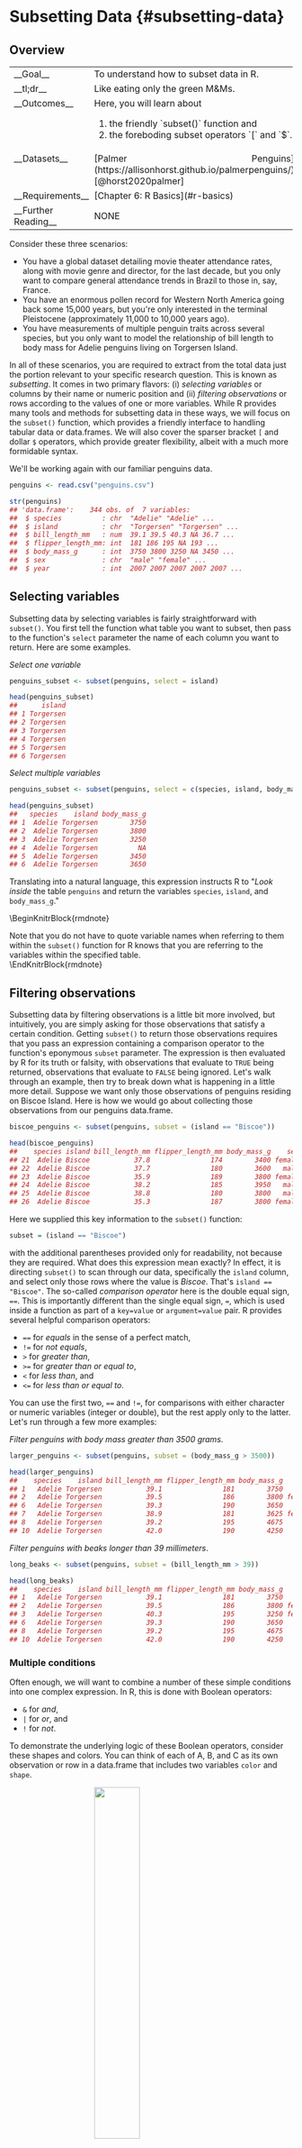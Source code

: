 # Subsetting Data {#subsetting-data}



<!-- include libraries -->



<!-- kableExtra bootstrap css 
https://haozhu233.github.io/kableExtra/bookdown/use-bootstrap-tables-in-gitbooks-epub.html
-->




<!-- knit_hook: collapse and strip white 
this is a Blake hack -->



<!-- knit_hook: collapse and print error red
super hacky, see here: https://stackoverflow.com/a/54985678/7705429
we'll need to be careful to not string four # together anywhere
--->

<script>
$(document).ready(function() {
  window.setTimeout(function() {
    $(".co:contains('####')").css("color", "red");
    var tmp = $(".co:contains('####')").text();
    $(".co:contains('####')").text(tmp.replace("####", "##"));
  }, 15);
});
</script>



<!-- chunk options -->





<!-- miscellaneous -->



<!-- 
make error messages closer to base R 
https://github.com/hadley/adv-r/blob/master/common.R
looks like it doesn't work because R no longer
let's users override s3 methods, so I changed the s3 to "simpleError"
-->









## Overview

<table class="table-intro table table-hover table-striped" style="margin-left: auto; margin-right: auto;">
<tbody>
  <tr>
   <td style="text-align:left;border: 0 solid transparent; padding-right: 0px; vertical-align: top;"> __Goal__ </td>
   <td style="text-align:left;border: 0 solid transparent; padding-left: 9px; text-align: justify; text-justify: inter-word;"> To understand how to subset data in R. </td>
  </tr>
  <tr>
   <td style="text-align:left;border: 0 solid transparent; padding-right: 0px; vertical-align: top;"> __tl;dr__ </td>
   <td style="text-align:left;border: 0 solid transparent; padding-left: 9px; text-align: justify; text-justify: inter-word;"> Like eating only the green M&amp;Ms. </td>
  </tr>
  <tr>
   <td style="text-align:left;border: 0 solid transparent; padding-right: 0px; vertical-align: top;"> __Outcomes__ </td>
   <td style="text-align:left;border: 0 solid transparent; padding-left: 9px; text-align: justify; text-justify: inter-word;"> Here, you will learn about<br><ol>
<li>the friendly `subset()` function and</li>
<li>the foreboding subset operators `[` and `$`.</li>
</ol> </td>
  </tr>
  <tr>
   <td style="text-align:left;border: 0 solid transparent; padding-right: 0px; vertical-align: top;"> __Datasets__ </td>
   <td style="text-align:left;border: 0 solid transparent; padding-left: 9px; text-align: justify; text-justify: inter-word;"> [Palmer Penguins](https://allisonhorst.github.io/palmerpenguins/) [@horst2020palmer] </td>
  </tr>
  <tr>
   <td style="text-align:left;border: 0 solid transparent; padding-right: 0px; vertical-align: top;"> __Requirements__ </td>
   <td style="text-align:left;border: 0 solid transparent; padding-left: 9px; text-align: justify; text-justify: inter-word;"> [Chapter 6: R Basics](#r-basics) </td>
  </tr>
  <tr>
   <td style="text-align:left;border: 0 solid transparent; padding-right: 0px; vertical-align: top;"> __Further Reading__ </td>
   <td style="text-align:left;border: 0 solid transparent; padding-left: 9px; text-align: justify; text-justify: inter-word;"> NONE </td>
  </tr>
</tbody>
</table>

Consider these three scenarios: 

* You have a global dataset detailing movie theater attendance rates, along with movie genre and director, for the last decade, but you only want to compare general attendance trends in Brazil to those in, say, France.  
* You have an enormous pollen record for Western North America going back some 15,000 years, but you're only interested in the terminal Pleistocene (approximately 11,000 to 10,000 years ago).  
* You have measurements of multiple penguin traits across several species, but you only want to model the relationship of bill length to body mass for Adelie penguins living on Torgersen Island.

In all of these scenarios, you are required to extract from the total data just the portion relevant to your specific research question. This is known as _subsetting_. It comes in two primary flavors: (i) _selecting variables_ or columns by their name or numeric position and (ii) _filtering observations_ or rows according to the values of one or more variables. While R provides many tools and methods for subsetting data in these ways, we will focus on the `subset()` function, which provides a friendly interface to handling tabular data or data.frames. We will also cover the sparser bracket `[` and dollar `$` operators, which provide greater flexibility, albeit with a much more formidable syntax.

We'll be working again with our familiar penguins data.


```r
penguins <- read.csv("penguins.csv")

str(penguins)
## 'data.frame':	344 obs. of  7 variables:
##  $ species          : chr  "Adelie" "Adelie" ...
##  $ island           : chr  "Torgersen" "Torgersen" ...
##  $ bill_length_mm   : num  39.1 39.5 40.3 NA 36.7 ...
##  $ flipper_length_mm: int  181 186 195 NA 193 ...
##  $ body_mass_g      : int  3750 3800 3250 NA 3450 ...
##  $ sex              : chr  "male" "female" ...
##  $ year             : int  2007 2007 2007 2007 2007 ...
```


## Selecting variables

Subsetting data by selecting variables is fairly straightforward with `subset()`. You first tell the function what table you want to subset, then pass to the function's `select` parameter the name of each column you want to return. Here are some examples.  

_Select one variable_  


```r
penguins_subset <- subset(penguins, select = island)

head(penguins_subset)
##      island
## 1 Torgersen
## 2 Torgersen
## 3 Torgersen
## 4 Torgersen
## 5 Torgersen
## 6 Torgersen
```

_Select multiple variables_  


```r
penguins_subset <- subset(penguins, select = c(species, island, body_mass_g))

head(penguins_subset)
##   species    island body_mass_g
## 1  Adelie Torgersen        3750
## 2  Adelie Torgersen        3800
## 3  Adelie Torgersen        3250
## 4  Adelie Torgersen          NA
## 5  Adelie Torgersen        3450
## 6  Adelie Torgersen        3650
```

Translating into a natural language, this expression instructs R to "_Look inside_ the table `penguins` and return the variables `species`, `island`, and `body_mass_g`."

\BeginKnitrBlock{rmdnote}<div class="rmdnote">Note that you do not have to quote variable names when referring to them within the `subset()` function for R knows that you are referring to the variables within the specified table.  </div>\EndKnitrBlock{rmdnote}


## Filtering observations

Subsetting data by filtering observations is a little bit more involved, but intuitively, you are simply asking for those observations that satisfy a certain condition. Getting `subset()` to return those observations requires that you pass an expression containing a comparison operator to the function's eponymous `subset` parameter. The expression is then evaluated by R for its truth or falsity, with observations that evaluate to `TRUE` being returned, observations that evaluate to `FALSE` being ignored. Let's walk through an example, then try to break down what is happening in a little more detail. Suppose we want only those observations of penguins residing on Biscoe Island. Here is how we would go about collecting those observations from our penguins data.frame.


```r
biscoe_penguins <- subset(penguins, subset = (island == "Biscoe"))

head(biscoe_penguins)
##    species island bill_length_mm flipper_length_mm body_mass_g    sex year
## 21  Adelie Biscoe           37.8               174        3400 female 2007
## 22  Adelie Biscoe           37.7               180        3600   male 2007
## 23  Adelie Biscoe           35.9               189        3800 female 2007
## 24  Adelie Biscoe           38.2               185        3950   male 2007
## 25  Adelie Biscoe           38.8               180        3800   male 2007
## 26  Adelie Biscoe           35.3               187        3800 female 2007
```

Here we supplied this key information to the `subset()` function: 

```r
subset = (island == "Biscoe")
``` 

with the additional parentheses provided only for readability, not because they are required. What does this expression mean exactly? In effect, it is directing `subset()` to scan through our data, specifically the `island` column, and select only those rows where the value is _Biscoe_. That's `island == "Biscoe"`. The so-called _comparison operator_ here is the double equal sign, `==`. This is importantly different than the single equal sign, `=`, which is used inside a function as part of a `key=value` or `argument=value` pair. R provides several helpful comparison operators:  

* `==` for _equals_ in the sense of a perfect match,  
* `!=` for _not equals_,  
* `>` for _greater than_,  
* `>=` for _greater than or equal to_,  
* `<` for _less than_, and  
* `<=` for _less than or equal to_.  

You can use the first two, `==` and `!=`, for comparisons with either character or numeric variables (integer or double), but the rest apply only to the latter. Let's run through a few more examples:  

_Filter penguins with body mass greater than 3500 grams_.  


```r
larger_penguins <- subset(penguins, subset = (body_mass_g > 3500))

head(larger_penguins)
##    species    island bill_length_mm flipper_length_mm body_mass_g    sex year
## 1   Adelie Torgersen           39.1               181        3750   male 2007
## 2   Adelie Torgersen           39.5               186        3800 female 2007
## 6   Adelie Torgersen           39.3               190        3650   male 2007
## 7   Adelie Torgersen           38.9               181        3625 female 2007
## 8   Adelie Torgersen           39.2               195        4675   male 2007
## 10  Adelie Torgersen           42.0               190        4250   <NA> 2007
```

_Filter penguins with beaks longer than 39 millimeters_.


```r
long_beaks <- subset(penguins, subset = (bill_length_mm > 39))

head(long_beaks)
##    species    island bill_length_mm flipper_length_mm body_mass_g    sex year
## 1   Adelie Torgersen           39.1               181        3750   male 2007
## 2   Adelie Torgersen           39.5               186        3800 female 2007
## 3   Adelie Torgersen           40.3               195        3250 female 2007
## 6   Adelie Torgersen           39.3               190        3650   male 2007
## 8   Adelie Torgersen           39.2               195        4675   male 2007
## 10  Adelie Torgersen           42.0               190        4250   <NA> 2007
```

### Multiple conditions

Often enough, we will want to combine a number of these simple conditions into one complex expression. In R, this is done with Boolean operators:  

* `&` for _and_,  
*  `|` for _or_, and  
* `!` for _not_.  

To demonstrate the underlying logic of these Boolean operators, consider these shapes and colors. You can think of each of A, B, and C as its own observation or row in a data.frame that includes two variables `color` and `shape`.  

<img src="images/booleans_example.png" width="40%" style="display: block; margin: auto;" />

<table class="table" style="width: auto !important; margin-left: auto; margin-right: auto;">
 <thead>
  <tr>
   <th style="text-align:left;"> Boolean </th>
   <th style="text-align:left;"> Subset </th>
   <th style="text-align:left;"> Result </th>
  </tr>
 </thead>
<tbody>
  <tr>
   <td style="text-align:left;"> x </td>
   <td style="text-align:left;"> `color == "yellow"` </td>
   <td style="text-align:left;"> A, B </td>
  </tr>
  <tr>
   <td style="text-align:left;"> y </td>
   <td style="text-align:left;"> `shape == "circle"` </td>
   <td style="text-align:left;"> B, C </td>
  </tr>
  <tr>
   <td style="text-align:left;"> x & y </td>
   <td style="text-align:left;"> `color == "yellow" & shape == "circle"` </td>
   <td style="text-align:left;"> B </td>
  </tr>
  <tr>
   <td style="text-align:left;"> x | y </td>
   <td style="text-align:left;"> `color == "yellow" | shape == "circle"` </td>
   <td style="text-align:left;"> A, B, C </td>
  </tr>
  <tr>
   <td style="text-align:left;"> x & !y </td>
   <td style="text-align:left;"> `color == "yellow" & shape != "circle"` </td>
   <td style="text-align:left;"> A </td>
  </tr>
  <tr>
   <td style="text-align:left;"> !x & y </td>
   <td style="text-align:left;"> `color != "yellow" & shape == "circle"` </td>
   <td style="text-align:left;"> C </td>
  </tr>
  <tr>
   <td style="text-align:left;"> !(x & y) </td>
   <td style="text-align:left;"> `!(color == "yellow" & shape == "circle")` </td>
   <td style="text-align:left;"> A, C </td>
  </tr>
  <tr>
   <td style="text-align:left;"> !(x | y) </td>
   <td style="text-align:left;"> `!(color == "yellow" | shape == "circle")` </td>
   <td style="text-align:left;"> NULL </td>
  </tr>
</tbody>
</table>

<br>

And here is an example with our penguins data.frame, where we ask R to return those observations in which (a) penguins reside on Biscoe Island and (b) their bills are longer than 39 millimeters.  


```r
biscoe_long_beaks <- subset(penguins, 
                            subset = (island == "Biscoe" & bill_length_mm > 39))

head(biscoe_long_beaks)
##    species island bill_length_mm flipper_length_mm body_mass_g    sex year
## 27  Adelie Biscoe           40.6               183        3550   male 2007
## 28  Adelie Biscoe           40.5               187        3200 female 2007
## 30  Adelie Biscoe           40.5               180        3950   male 2007
## 51  Adelie Biscoe           39.6               186        3500 female 2008
## 52  Adelie Biscoe           40.1               188        4300   male 2008
## 54  Adelie Biscoe           42.0               200        4050   male 2008
```


## Filtering and selecting

`subset()` also allows you to filter observations and select rows at the same time.


```r
biscoe_long_beaks <- subset(penguins, 
                            subset = (island == "Biscoe" & bill_length_mm > 39),
                            select = c(species, island, bill_length_mm))

head(biscoe_long_beaks)
##    species island bill_length_mm
## 27  Adelie Biscoe           40.6
## 28  Adelie Biscoe           40.5
## 30  Adelie Biscoe           40.5
## 51  Adelie Biscoe           39.6
## 52  Adelie Biscoe           40.1
## 54  Adelie Biscoe           42.0
```

In this example, we filter observations to include only penguins that (a) reside on Biscoe Island and (b) have a bill length longer than 39 millimeters. We also select only the `species`, `island`, and `bill_length_mm` variables.  


## Formiddable subsetting

Selecting variables and filtering rows can also be done with the bracket `[` operator. This is a less friendly tool in many ways, but it is more flexible, meaning you can subset a data.frame in more ways than you can with the `subset()` function. What is more, understanding it, and especially the concept of an index vector, should help us better understand the use of `subset()` too. So, let's first walk through an example of how to subset a data.frame. Then we'll break down what we're doing in more detail.  

The basic syntax is this:  

```r
dataframe[row, column]
```

where `dataframe` is the name of your dataframe, `row` is an index vector of the filtered observations, and `column` is an index vector of the selected variables. As you see, the closed `[` operator flanks the row and column indexes, which are separated by a comma. If you were to translate the meaning of this R expression into a natural language, it would be something like "_Look inside_ `dataframe` and return these specific `row`s and these specific `column`s."  

Here is an actual example with penguins:


```r
# i for index
row_i <- 1:5
col_i <- 1:3

penguins[row_i, col_i]
##   species    island bill_length_mm
## 1  Adelie Torgersen           39.1
## 2  Adelie Torgersen           39.5
## 3  Adelie Torgersen           40.3
## 4  Adelie Torgersen             NA
## 5  Adelie Torgersen           36.7
```

This code filters the first five observations in the penguins data and selects the first three variables. The key to understanding this is to understand the concept of an index vector, which you should already be famliar with. That is actually what we were constructing when we supplied `subset = (bill_length_mm > 39)` to `subset()`. These are known specifically as _logical_ index vectors, for they rely on `TRUE` and `FALSE` values to perform the filter. The greater _flexibility_ of `[` comes from the fact that you can supply it an index vector defined by any data type, not just logical vectors as `subset()` requires. That said, the three that are most useful (and the three that you will use most often) are:  

- __Integer__, which indexes by _position_,      
- __Character__, which indexes by _name_, and  
- __Logical__, which indexes by _condition_, as you learned above.

Let's walk through some examples of each.


### Integer index

With integer indexing, you select variables and filter rows by their literal numeric position. This is actually what we used in our example just above. The basic idea is to supply the `[` operator with a vector of integers for rows or observations and a vector of integers for columns or variables.  


```r
row_i <- c(2, 4, 6, 8, 10)
col_i <- c(1, 3, 5)

penguins[row_i, col_i]
##    species bill_length_mm body_mass_g
## 2   Adelie           39.5        3800
## 4   Adelie             NA          NA
## 6   Adelie           39.3        3650
## 8   Adelie           39.2        4675
## 10  Adelie           42.0        4250
```

For brevity, we can supply the indexing vectors directly.


```r
penguins[c(2, 4, 6, 8, 10), c(1, 3, 5)]
##    species bill_length_mm body_mass_g
## 2   Adelie           39.5        3800
## 4   Adelie             NA          NA
## 6   Adelie           39.3        3650
## 8   Adelie           39.2        4675
## 10  Adelie           42.0        4250
```

And, this is usually fine if the subsetting you are doing is quite simple. For more complex cases, you should stick to creating the indexing vectors first.  

Because these are numbers, R allows us to perform arithmetic operations on them (like addition and subtraction) to produce new vectors. (Note that the parentheses are not necessary and are only added to increase readability.)


```r
(row_i <- (row_i - 1))
## [1] 1 3 5 7 9
(col_i <- (col_i + 1))
## [1] 2 4 6
penguins[row_i, col_i]
##      island flipper_length_mm    sex
## 1 Torgersen               181   male
## 3 Torgersen               195 female
## 5 Torgersen               193 female
## 7 Torgersen               181 female
## 9 Torgersen               193   <NA>
```

Finally, if we want _everything but_ some value or values, we simply negate the vectors with the dash, `-`.


```r
# remove these specific columns
penguins[row_i, -col_i]
##   species bill_length_mm body_mass_g year
## 1  Adelie           39.1        3750 2007
## 3  Adelie           40.3        3250 2007
## 5  Adelie           36.7        3450 2007
## 7  Adelie           38.9        3625 2007
## 9  Adelie           34.1        3475 2007
```


### Character index

With character indexing, you reference objects by their given name. With data.frames, this is most useful for selecting variables. 


```r
row_i <- 1:5
col_i <- c("species", "island", "body_mass_g")

penguins[row_i, col_i]
##   species    island body_mass_g
## 1  Adelie Torgersen        3750
## 2  Adelie Torgersen        3800
## 3  Adelie Torgersen        3250
## 4  Adelie Torgersen          NA
## 5  Adelie Torgersen        3450
```

If we want to extract a single variable as a vector from a data.frame, we can also use the `$` operator, which does not require you to quote the variable name. Because the `$` operator returns a single vector, we can also do simple indexing on it too.


```r
body_mass_g <- penguins$body_mass_g

body_mass_g[1:5]
## [1] 3750 3800 3250   NA 3450
```


### Logical index

To illustrate what our logical index vectors are doing in `subset()` and `[`, let's look at the first five values of `body_mass_g` from the penguins data and suppose, perhaps, that we want to return only those penguins having a body mass greater than 3500 grams.  


```r
body_mass_g <- c(3750, 3800, 3250, NA, 3450, 3650)

body_mass_g > 3500
## [1]  TRUE  TRUE FALSE    NA FALSE  TRUE
```

As you see, R compares every value in `body_mass_g` to 3500. If the value is greater than 3500, it returns `TRUE`. If it is less than 3500, it returns `FALSE`. And `NA` returns `NA`. In `subset()`, these logical values are then used to decide which observations to filter. As mentioned above, observations or rows in which the comparison evaluates to `TRUE` are returned, those that evaluate to `FALSE` or `NA` are ignored.  

Combining this idea with the use of the `$` operator, we can subset using `[` in this way:


```r
# extract body mass variable as vector
body_mass_g <- penguins$body_mass_g

# construct logical index vector with it
row_i <- (body_mass_g > 3500)

# select variables
col_i <- c("species", "island", "body_mass_g")

# subset penguins
penguins_subset <- penguins[row_i, col_i]

head(penguins_subset)
##    species    island body_mass_g
## 1   Adelie Torgersen        3750
## 2   Adelie Torgersen        3800
## NA    <NA>      <NA>          NA
## 6   Adelie Torgersen        3650
## 7   Adelie Torgersen        3625
## 8   Adelie Torgersen        4675
```

Here, we subset the penguins data by penguins having a body mass greater than 3500 grams and select the variables `species`, `island`, and `body_mass_g`. 

You can also use these in `subset()`. This is especially useful when your filter expression includes a very complex comparison.


```r
# multiple conditions
ind_1 <- (penguins$body_mass_g > 3500)
ind_2 <- (penguins$island == "Biscoe")
ind_3 <- (penguins$bill_length_mm > 50)

# combined with Booleans into one row index
row_i <- (ind_1 & ind_2) | ind_3

# select variables
col_i <- c("species", "island", "body_mass_g")

penguins_subset <- subset(penguins,
                          subset = row_i,
                          filter = col_i)

head(penguins_subset)
##    species island bill_length_mm flipper_length_mm body_mass_g    sex year
## 22  Adelie Biscoe           37.7               180        3600   male 2007
## 23  Adelie Biscoe           35.9               189        3800 female 2007
## 24  Adelie Biscoe           38.2               185        3950   male 2007
## 25  Adelie Biscoe           38.8               180        3800   male 2007
## 26  Adelie Biscoe           35.3               187        3800 female 2007
## 27  Adelie Biscoe           40.6               183        3550   male 2007
```


### Empty index

For completeness, we should also mention that an empty vector will simply return unchanged whatever you are subsetting with it. This is not particularly useful when applied to simple atomic vectors, but it does save some typing when applied to data.frames and other vector types with dimensions. If you want to return all rows, simply leave the row index unspecified, and if you want to return all columns, leave the column index unspecified.


```r
col_i <- c("species", "island", "body_mass_g")

# empty space or empty vector for rows
penguins_subset <- penguins[ , col_i]

# does it return all rows?
nrow(penguins_subset) == nrow(penguins)
## [1] TRUE
```


```r
row_i <- 1:10

# empty space or empty vector for columns
penguins_subset <- penguins[row_i, ]

# does it return all columns?
ncol(penguins_subset) == ncol(penguins)
## [1] TRUE
```


## Result

While `subset()` always returns a data.frame, filtering rows and selecting variables with `[` will return a different vector type depending on whether you are subsetting it with one or more columns. If you select one variable, `[` will return a vector, and if you select multiple variables, it will return a data.frame. If you recall that an atomic vector can have only one value, these results should make sense to you. A column just is a vector with a single set of values, so indexing a single column should return a vector. However, a row cuts across vectors, potentially including multiple data types, so R has a choice to either coerce them all to the same data type and return a vector or keep the data types different and return a smaller data.frame. The latter is the safer alternative, so it makes sense.   

_Single column &#8594; vector_  


```r
row_i <- 1:5
col_i <- 3

penguins[row_i, col_i]
## [1] 39.1 39.5 40.3   NA 36.7
```

_Multiple columns &#8594; data.frame_  


```r
row_i <- 1:5
col_i <- 3:5

penguins[row_i, col_i]
##   bill_length_mm flipper_length_mm body_mass_g
## 1           39.1               181        3750
## 2           39.5               186        3800
## 3           40.3               195        3250
## 4             NA                NA          NA
## 5           36.7               193        3450
```



